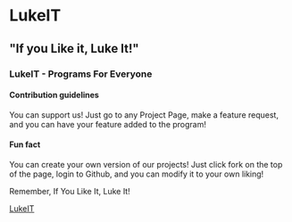 # LukeIT
## "If you Like it, Luke It!"

### LukeIT - Programs For Everyone

#### Contribution guidelines
You can support us! Just go to any Project Page, make a feature request, and you can have your feature added to the program!

#### Fun fact
You can create your own version of our projects! Just click fork on the top of the page, login to Github, and you can modify it to your own liking!

Remember, If You Like It, Luke It!

[LukeIT](https://www.lukeit.net)

